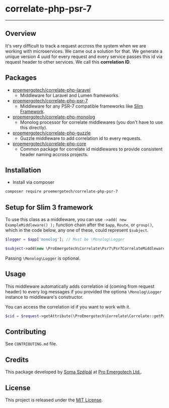 # correlate-php-psr-7

---

## Overview

It's very difficult to track a request accross the system when we are working with microservices. We came out a solution for that. We generate a unique version 4 uuid for every request and every service passes this id via request header to other services. We call this **correlation ID**.

## Packages

- [proemergotech/correlate-php-laravel](https://github.com/proemergotech/correlate-php-laravel)
  - Middleware for Laravel and Lumen frameworks.
- [proemergotech/correlate-php-psr-7](https://github.com/proemergotech/correlate-php-psr-7)
  - Middleware for any PSR-7 compatible frameworks like [Slim Framework](https://www.slimframework.com/).
- [proemergotech/correlate-php-monolog](https://github.com/proemergotech/correlate-php-monolog)
  - Monolog processor for correlate middlewares (you don't have to use this directly).
- [proemergotech/correlate-php-guzzle](https://github.com/proemergotech/correlate-php-guzzle)
  - Guzzle middleware to add correlation id to every requests.
- [proemergotech/correlate-php-core](https://github.com/proemergotech/correlate-php-core)
  - Common package for correlate id middlewares to provide consistent header naming accross projects.

## Installation

- Install via composer

```sh
composer require proemergotech/correlate-php-psr-7
```

## Setup for Slim 3 framework

To use this class as a middleware, you can use ```->add( new ExampleMiddleware() );``` function chain after the ```$app```, ```Route```, or ```group()```, which in the code below, any one of these, could represent ```$subject```.

```php
$logger = $app['monolog']; // Must be \Monolog\Logger

$subject->add(new \ProEmergotech\Correlate\Psr7\Psr7CorrelateMiddleware($logger));
```

Passing ```\Monolog\Logger``` is optional.

## Usage

This middleware automatically adds correlation id (coming from request header) to every log messages if you provided the optiona ```\Monolog\Logger``` instance to middleware's constructor.

You can access the correlation id if you want to work with it.

```php
$cid = $request->getAttribute(\ProEmergotech\Correlate\Correlate::getParamName());
```

## Contributing

See `CONTRIBUTING.md` file.

## Credits

This package developed by [Soma Szélpál](https://github.com/shakahl/) at [Pro Emergotech Ltd.](https://github.com/proemergotech/).

## License

This project is released under the [MIT License](http://www.opensource.org/licenses/MIT).
